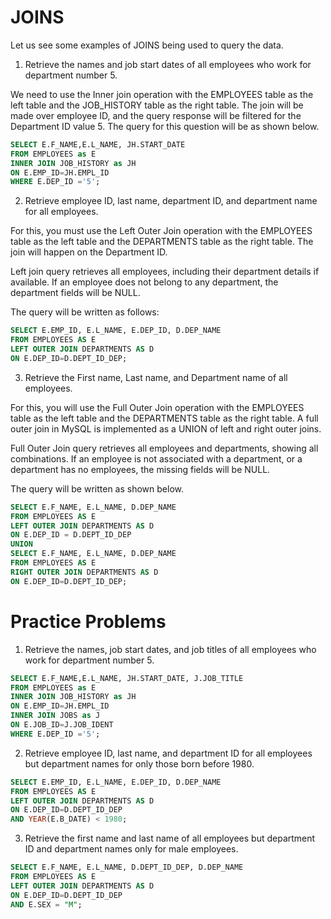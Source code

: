 # JOINS

Let us see some examples of JOINS being used to query the data.

1. Retrieve the names and job start dates of all employees who work for department number 5.

We need to use the Inner join operation with the EMPLOYEES table as the left table and the JOB_HISTORY table as the right table. The join will be made over employee ID, and the query response will be filtered for the Department ID value 5.
The query for this question will be as shown below.

```sql
SELECT E.F_NAME,E.L_NAME, JH.START_DATE
FROM EMPLOYEES as E
INNER JOIN JOB_HISTORY as JH
ON E.EMP_ID=JH.EMPL_ID
WHERE E.DEP_ID ='5';
```

2. Retrieve employee ID, last name, department ID, and department name for all employees.

For this, you must use the Left Outer Join operation with the EMPLOYEES table as the left table and the DEPARTMENTS table as the right table. The join will happen on the Department ID.

Left join query retrieves all employees, including their department details if available. If an employee does not belong to any department, the department fields will be NULL.

The query will be written as follows:

```sql
SELECT E.EMP_ID, E.L_NAME, E.DEP_ID, D.DEP_NAME
FROM EMPLOYEES AS E
LEFT OUTER JOIN DEPARTMENTS AS D
ON E.DEP_ID=D.DEPT_ID_DEP;
```

3. Retrieve the First name, Last name, and Department name of all employees.

For this, you will use the Full Outer Join operation with the EMPLOYEES table as the left table and the DEPARTMENTS table as the right table. A full outer join in MySQL is implemented as a UNION of left and right outer joins.

Full Outer Join query retrieves all employees and departments, showing all combinations. If an employee is not associated with a department, or a department has no employees, the missing fields will be NULL.

The query will be written as shown below.
```sql
SELECT E.F_NAME, E.L_NAME, D.DEP_NAME
FROM EMPLOYEES AS E
LEFT OUTER JOIN DEPARTMENTS AS D
ON E.DEP_ID = D.DEPT_ID_DEP
UNION
SELECT E.F_NAME, E.L_NAME, D.DEP_NAME
FROM EMPLOYEES AS E
RIGHT OUTER JOIN DEPARTMENTS AS D
ON E.DEP_ID=D.DEPT_ID_DEP;
```

# Practice Problems
1. Retrieve the names, job start dates, and job titles of all employees who work for department number 5.
```sql
SELECT E.F_NAME,E.L_NAME, JH.START_DATE, J.JOB_TITLE
FROM EMPLOYEES as E
INNER JOIN JOB_HISTORY as JH
ON E.EMP_ID=JH.EMPL_ID
INNER JOIN JOBS as J
ON E.JOB_ID=J.JOB_IDENT
WHERE E.DEP_ID ='5';
```

2. Retrieve employee ID, last name, and department ID for all employees but department names for only those born before 1980.
```sql
SELECT E.EMP_ID, E.L_NAME, E.DEP_ID, D.DEP_NAME
FROM EMPLOYEES AS E
LEFT OUTER JOIN DEPARTMENTS AS D
ON E.DEP_ID=D.DEPT_ID_DEP
AND YEAR(E.B_DATE) < 1980;
```

3. Retrieve the first name and last name of all employees but department ID and department names only for male employees.
```sql
SELECT E.F_NAME, E.L_NAME, D.DEPT_ID_DEP, D.DEP_NAME
FROM EMPLOYEES AS E
LEFT OUTER JOIN DEPARTMENTS AS D
ON E.DEP_ID=D.DEPT_ID_DEP
AND E.SEX = "M";
```